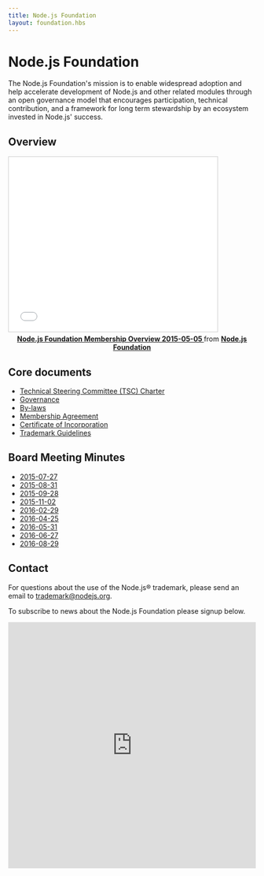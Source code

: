 ```yaml
---
title: Node.js Foundation
layout: foundation.hbs
---
```


# Node.js Foundation

The Node.js Foundation's mission is to enable widespread adoption and help accelerate development of Node.js and other related modules through an open governance model that encourages participation, technical contribution, and a framework for long term stewardship by an ecosystem invested in Node.js' success.

## Overview

<iframe class="center" src="//www.slideshare.net/slideshow/embed_code/key/gmABh2vHJx5OcI"
        width="425" height="355"
        frameborder="0" marginwidth="0" marginheight="0"
        scrolling="no"
        style="border:1px solid #CCC; border-width:1px; margin-bottom:5px; max-width: 100%;" allowfullscreen>
</iframe>

<div style="text-align:center; margin-bottom:5px">
    <strong>
        <a href="//www.slideshare.net/NodejsFoundation/node-foundation-membership-overview-20150505"
            title="Node.js Foundation Membership Overview 20150505"
            target="_blank">
            Node.js Foundation Membership Overview 2015-05-05
        </a>
    </strong> from <strong>
        <a href="//www.slideshare.net/NodejsFoundation" target="_blank">
            Node.js Foundation
        </a>
    </strong>
</div>

## Core documents

- [Technical Steering Committee (TSC) Charter](https://github.com/nodejs/TSC/blob/master/TSC-Charter.md)
- [Governance](https://github.com/nodejs/TSC)
- [By-laws](/static/documents/node-foundation-by-laws.pdf)
- [Membership Agreement](http://f.cl.ly/items/0N1m3x0I3S2L203M1h1r/nodejs-foundation-membership-agreement-2015-march-04.pdf)
- [Certificate of Incorporation](http://f.cl.ly/items/2b1b1o0v1e1u2i1L2w1a/nodejs-foundation-certificate-of-incorporation-2014-august-01.pdf)
- [Trademark Guidelines](https://nodejs.org/static/documents/trademark-policy.pdf)

## Board Meeting Minutes
- [2015-07-27](/static/documents/minutes/nodejs-foundation-board-meeting-2015-07-27.pdf)
- [2015-08-31](/static/documents/minutes/nodejs-foundation-board-meeting-2015-08-31.pdf)
- [2015-09-28](/static/documents/minutes/nodejs-foundation-board-meeting-2015-09-28.pdf)
- [2015-11-02](/static/documents/minutes/nodejs-foundation-board-meeting-2015-11-02.pdf)
- [2016-02-29](/static/documents/minutes/nodejs-foundation-board-meeting-2016-02-29.pdf)
- [2016-04-25](/static/documents/minutes/nodejs-foundation-board-meeting-2016-04-25.pdf)
- [2016-05-31](/static/documents/minutes/nodejs-foundation-board-meeting-2016-05-31.pdf)
- [2016-06-27](/static/documents/minutes/nodejs-foundation-board-meeting-2016-06-27.pdf)
- [2016-08-29](/static/documents/minutes/nodejs-foundation-board-meeting-2016-08-29.pdf)


## Contact

For questions about the use of the Node.js&reg; trademark, please send an
email to <a href="mailto:trademark@nodejs.org?subject=Trademark">trademark@nodejs.org</a>.

To subscribe to news about the Node.js Foundation please signup below.

<iframe src="https://go.pardot.com/l/6342/2015-09-15/2sgqpp" width="100%" height="500" type="text/html" frameborder="0" allowTransparency="true" style="border: 0"></iframe>
